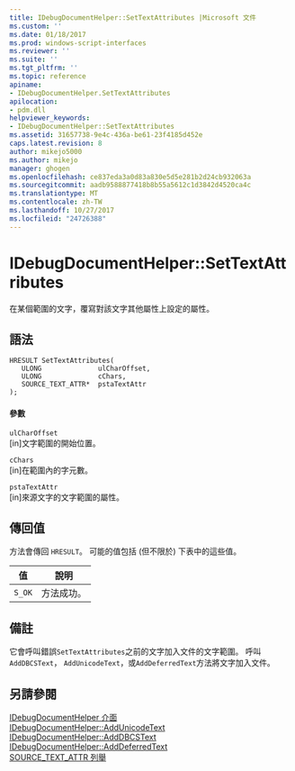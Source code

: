 ```yaml
---
title: IDebugDocumentHelper::SetTextAttributes |Microsoft 文件
ms.custom: ''
ms.date: 01/18/2017
ms.prod: windows-script-interfaces
ms.reviewer: ''
ms.suite: ''
ms.tgt_pltfrm: ''
ms.topic: reference
apiname:
- IDebugDocumentHelper.SetTextAttributes
apilocation:
- pdm.dll
helpviewer_keywords:
- IDebugDocumentHelper::SetTextAttributes
ms.assetid: 31657738-9e4c-436a-be61-23f4185d452e
caps.latest.revision: 8
author: mikejo5000
ms.author: mikejo
manager: ghogen
ms.openlocfilehash: ce837eda3a0d83a830e5d5e281b2d24cb932063a
ms.sourcegitcommit: aadb9588877418b8b55a5612c1d3842d4520ca4c
ms.translationtype: MT
ms.contentlocale: zh-TW
ms.lasthandoff: 10/27/2017
ms.locfileid: "24726388"
---
```

# <a name="idebugdocumenthelpersettextattributes"></a>IDebugDocumentHelper::SetTextAttributes
在某個範圍的文字，覆寫對該文字其他屬性上設定的屬性。  
  
## <a name="syntax"></a>語法  
  
```  
HRESULT SetTextAttributes(  
   ULONG              ulCharOffset,  
   ULONG              cChars,  
   SOURCE_TEXT_ATTR*  pstaTextAttr  
);  
```  
  
#### <a name="parameters"></a>參數  
 `ulCharOffset`  
 [in]文字範圍的開始位置。  
  
 `cChars`  
 [in]在範圍內的字元數。  
  
 `pstaTextAttr`  
 [in]來源文字的文字範圍的屬性。  
  
## <a name="return-value"></a>傳回值  
 方法會傳回 `HRESULT`。 可能的值包括 (但不限於) 下表中的這些值。  
  
|值|說明|  
|-----------|-----------------|  
|`S_OK`|方法成功。|  
  
## <a name="remarks"></a>備註  
 它會呼叫錯誤`SetTextAttributes`之前的文字加入文件的文字範圍。 呼叫`AddDBCSText`， `AddUnicodeText`，或`AddDeferredText`方法將文字加入文件。  
  
## <a name="see-also"></a>另請參閱  
 [IDebugDocumentHelper 介面](../../winscript/reference/idebugdocumenthelper-interface.md)   
 [IDebugDocumentHelper::AddUnicodeText](../../winscript/reference/idebugdocumenthelper-addunicodetext.md)   
 [IDebugDocumentHelper::AddDBCSText](../../winscript/reference/idebugdocumenthelper-adddbcstext.md)   
 [IDebugDocumentHelper::AddDeferredText](../../winscript/reference/idebugdocumenthelper-adddeferredtext.md)   
 [SOURCE_TEXT_ATTR 列舉](../../winscript/reference/source-text-attr-enumeration.md)